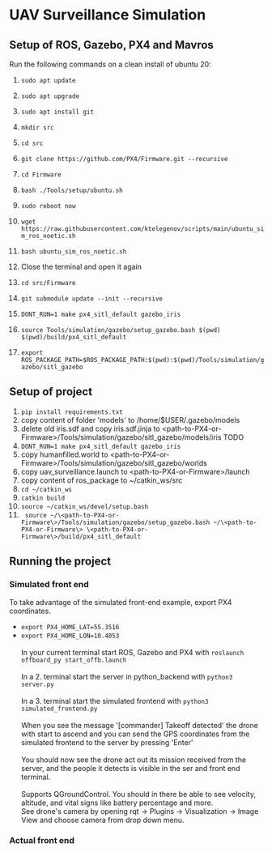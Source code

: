 # UAV Surveillance Simulation 
## Setup of ROS, Gazebo, PX4 and Mavros
Run the following commands on a clean install of ubuntu 20:
1. `sudo apt update`
2. `sudo apt upgrade`
3. `sudo apt install git`
4. `mkdir src`
5. `cd src`
6. `git clone https://github.com/PX4/Firmware.git --recursive`
7. `cd Firmware`
8. `bash ./Tools/setup/ubuntu.sh`
9. `sudo reboot now`
10. `wget https://raw.githubusercontent.com/ktelegenov/scripts/main/ubuntu_sim_ros_noetic.sh`
11. `bash ubuntu_sim_ros_noetic.sh`
12. Close the terminal and open it again
13. `cd src/Firmware`
14. `git submodule update --init --recursive`
15. `DONT_RUN=1 make px4_sitl_default gazebo_iris`

16. `source Tools/simulation/gazebo/setup_gazebo.bash $(pwd) $(pwd)/build/px4_sitl_default`
17. `export ROS_PACKAGE_PATH=$ROS_PACKAGE_PATH:$(pwd):$(pwd)/Tools/simulation/gazebo/sitl_gazebo`

## Setup of project
1. `pip install requirements.txt`
2. copy content of folder 'models' to /home/$USER/.gazebo/models
3. delete old iris.sdf and copy iris.sdf.jinja to \<path-to-PX4-or-Firmware\>/Tools/simulation/gazebo/sitl_gazebo/models/iris TODO
4. `DONT_RUN=1 make px4_sitl_default gazebo_iris`
5. copy humanfilled.world to \<path-to-PX4-or-Firmware\>/Tools/simulation/gazebo/sitl_gazebo/worlds
6. copy uav_surveillance.launch to \<path-to-PX4-or-Firmware\>/launch
7. copy content of ros_package to ~/catkin_ws/src
8. `cd ~/catkin_ws`
9. `catkin build`
10. `source ~/catkin_ws/devel/setup.bash`
11. ``` source ~/\<path-to-PX4-or-Firmware\>/Tools/simulation/gazebo/setup_gazebo.bash ~/\<path-to-PX4-or-Firmware\> \<path-to-PX4-or-Firmware\>/build/px4_sitl_default```

## Running the project
### Simulated front end
To take advantage of the simulated front-end example, export PX4 coordinates.
* `export PX4_HOME_LAT=55.3516`
* `export PX4_HOME_LON=10.4053`
\
\
In your current terminal start ROS, Gazebo and PX4 with `roslaunch offboard_py start_offb.launch`\
\
In a 2. terminal start the server in python_backend with `python3 server.py`\
\
In a 3. terminal start the simulated frontend with `python3 simulated_frontend.py`\
\
When you see the message '\[commander\] Takeoff detected' the drone with start to ascend and you can send the GPS coordinates from the simulated frontend to the server by pressing 'Enter'\
\
You should now see the drone act out its mission received from the server, and the people it detects is visible in the ser and front end terminal.\
\
Supports QGroundControl. You should in there be able to see velocity, altitude, and vital signs like battery percentage and more.\
See drone's camera by opening rqt -> Plugins -> Visualization -> Image View and choose camera from drop down menu.


### Actual front end


